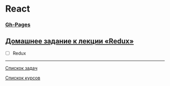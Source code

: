 # React
### [Gh-Pages]()

## [Домашнее задание к лекции «Redux»](https://github.com/TomSG03/ra16-homeworks/tree/master/redux)

- [ ] Redux

---
[Спискок задач](https://github.com/TomSG03/ra-homeworks-list)

[Спискок курсов](https://github.com/TomSG03/Training-in-Netology)
